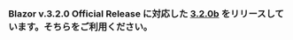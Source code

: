 ### Blazor v.3.2.0 Official Release に対応した [3.2.0b](https://github.com/jsakamoto/self-learning-materials-for-blazor-jp/releases/tag/doc%2F3.2.0b) をリリースしています。そちらをご利用ください。